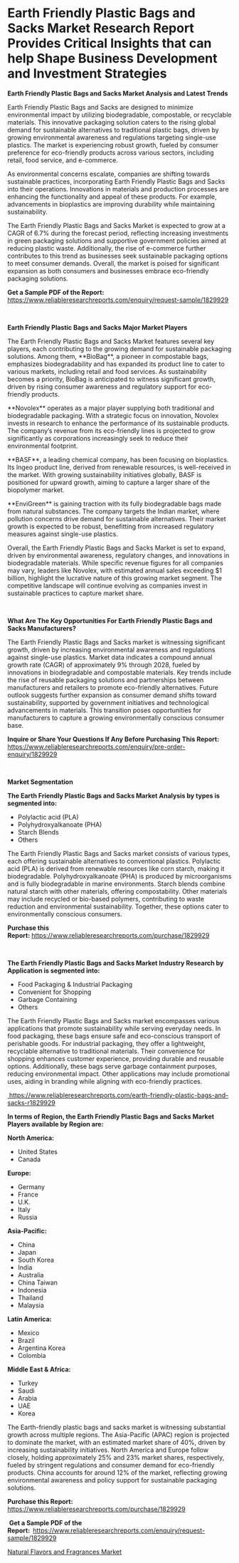 <p><h1>Earth Friendly Plastic Bags and Sacks Market Research Report Provides Critical Insights that can help Shape Business Development and Investment Strategies</h1></p><p><strong>Earth Friendly Plastic Bags and Sacks Market Analysis and Latest Trends</strong></p>
<p><p>Earth Friendly Plastic Bags and Sacks are designed to minimize environmental impact by utilizing biodegradable, compostable, or recyclable materials. This innovative packaging solution caters to the rising global demand for sustainable alternatives to traditional plastic bags, driven by growing environmental awareness and regulations targeting single-use plastics. The market is experiencing robust growth, fueled by consumer preference for eco-friendly products across various sectors, including retail, food service, and e-commerce.</p><p>As environmental concerns escalate, companies are shifting towards sustainable practices, incorporating Earth Friendly Plastic Bags and Sacks into their operations. Innovations in materials and production processes are enhancing the functionality and appeal of these products. For example, advancements in bioplastics are improving durability while maintaining sustainability.</p><p>The Earth Friendly Plastic Bags and Sacks Market is expected to grow at a CAGR of 6.7% during the forecast period, reflecting increasing investments in green packaging solutions and supportive government policies aimed at reducing plastic waste. Additionally, the rise of e-commerce further contributes to this trend as businesses seek sustainable packaging options to meet consumer demands. Overall, the market is poised for significant expansion as both consumers and businesses embrace eco-friendly packaging solutions.</p></p>
<p><strong>Get a Sample PDF of the Report:&nbsp;</strong> <a href="https://www.reliableresearchreports.com/enquiry/request-sample/1829929?utm_campaign=2657&utm_medium=2&utm_source=Github&utm_content=ia&utm_term=03042025&utm_id=earth-friendly-plastic-bags-and-sacks">https://www.reliableresearchreports.com/enquiry/request-sample/1829929</a></p>
<p>&nbsp;</p>
<p><strong>Earth Friendly Plastic Bags and Sacks Major Market Players</strong></p>
<p><p>The Earth Friendly Plastic Bags and Sacks Market features several key players, each contributing to the growing demand for sustainable packaging solutions. Among them, **BioBag**, a pioneer in compostable bags, emphasizes biodegradability and has expanded its product line to cater to various markets, including retail and food services. As sustainability becomes a priority, BioBag is anticipated to witness significant growth, driven by rising consumer awareness and regulatory support for eco-friendly products.</p><p>**Novolex** operates as a major player supplying both traditional and biodegradable packaging. With a strategic focus on innovation, Novolex invests in research to enhance the performance of its sustainable products. The company’s revenue from its eco-friendly lines is projected to grow significantly as corporations increasingly seek to reduce their environmental footprint.</p><p>**BASF**, a leading chemical company, has been focusing on bioplastics. Its Ingeo product line, derived from renewable resources, is well-received in the market. With growing sustainability initiatives globally, BASF is positioned for upward growth, aiming to capture a larger share of the biopolymer market.</p><p>**EnviGreen** is gaining traction with its fully biodegradable bags made from natural substances. The company targets the Indian market, where pollution concerns drive demand for sustainable alternatives. Their market growth is expected to be robust, benefitting from increased regulatory measures against single-use plastics.</p><p>Overall, the Earth Friendly Plastic Bags and Sacks Market is set to expand, driven by environmental awareness, regulatory changes, and innovations in biodegradable materials. While specific revenue figures for all companies may vary, leaders like Novolex, with estimated annual sales exceeding $1 billion, highlight the lucrative nature of this growing market segment. The competitive landscape will continue evolving as companies invest in sustainable practices to capture market share.</p></p>
<p>&nbsp;</p>
<p><strong>What Are The Key Opportunities For Earth Friendly Plastic Bags and Sacks Manufacturers?</strong></p>
<p><p>The Earth Friendly Plastic Bags and Sacks market is witnessing significant growth, driven by increasing environmental awareness and regulations against single-use plastics. Market data indicates a compound annual growth rate (CAGR) of approximately 9% through 2028, fueled by innovations in biodegradable and compostable materials. Key trends include the rise of reusable packaging solutions and partnerships between manufacturers and retailers to promote eco-friendly alternatives. Future outlook suggests further expansion as consumer demand shifts toward sustainability, supported by government initiatives and technological advancements in materials. This transition poses opportunities for manufacturers to capture a growing environmentally conscious consumer base.</p></p>
<p><strong>Inquire or Share Your Questions If Any Before Purchasing This Report:</strong> <a href="https://www.reliableresearchreports.com/enquiry/pre-order-enquiry/1829929?utm_campaign=2657&utm_medium=2&utm_source=Github&utm_content=ia&utm_term=03042025&utm_id=earth-friendly-plastic-bags-and-sacks">https://www.reliableresearchreports.com/enquiry/pre-order-enquiry/1829929</a></p>
<p>&nbsp;</p>
<p><strong>Market Segmentation</strong></p>
<p><strong>The Earth Friendly Plastic Bags and Sacks Market Analysis by types is segmented into:</strong></p>
<p><ul><li>Polylactic acid (PLA)</li><li>Polyhydroxyalkanoate (PHA)</li><li>Starch Blends</li><li>Others</li></ul></p>
<p><p>The Earth Friendly Plastic Bags and Sacks market consists of various types, each offering sustainable alternatives to conventional plastics. Polylactic acid (PLA) is derived from renewable resources like corn starch, making it biodegradable. Polyhydroxyalkanoate (PHA) is produced by microorganisms and is fully biodegradable in marine environments. Starch blends combine natural starch with other materials, offering compostability. Other materials may include recycled or bio-based polymers, contributing to waste reduction and environmental sustainability. Together, these options cater to environmentally conscious consumers.</p></p>
<p><strong>Purchase this Report:&nbsp;</strong><a href="https://www.reliableresearchreports.com/purchase/1829929?utm_campaign=2657&utm_medium=2&utm_source=Github&utm_content=ia&utm_term=03042025&utm_id=earth-friendly-plastic-bags-and-sacks">https://www.reliableresearchreports.com/purchase/1829929</a></p>
<p>&nbsp;</p>
<p><strong>The Earth Friendly Plastic Bags and Sacks Market Industry Research by Application is segmented into:</strong></p>
<p><ul><li>Food Packaging & Industrial Packaging</li><li>Convenient for Shopping</li><li>Garbage Containing</li><li>Others</li></ul></p>
<p><p>The Earth Friendly Plastic Bags and Sacks market encompasses various applications that promote sustainability while serving everyday needs. In food packaging, these bags ensure safe and eco-conscious transport of perishable goods. For industrial packaging, they offer a lightweight, recyclable alternative to traditional materials. Their convenience for shopping enhances customer experience, providing durable and reusable options. Additionally, these bags serve garbage containment purposes, reducing environmental impact. Other applications may include promotional uses, aiding in branding while aligning with eco-friendly practices.</p></p>
<p><a href="https://www.reliableresearchreports.com/earth-friendly-plastic-bags-and-sacks-r1829929?utm_campaign=2657&utm_medium=2&utm_source=Github&utm_content=ia&utm_term=03042025&utm_id=earth-friendly-plastic-bags-and-sacks">&nbsp;https://www.reliableresearchreports.com/earth-friendly-plastic-bags-and-sacks-r1829929</a></p>
<p><strong>In terms of Region, the Earth Friendly Plastic Bags and Sacks Market Players available by Region are:</strong></p>
<p>
    <p> <strong> North America: </strong>
        <ul>
            <li>United States</li>
            <li>Canada</li>
        </ul>
        </p> 
    <p> <strong> Europe: </strong>
        <ul>
            <li>Germany</li>
            <li>France</li>
            <li>U.K.</li>
            <li>Italy</li>
            <li>Russia</li>
        </ul>
        </p> 
    <p> <strong> Asia-Pacific: </strong>
        <ul>
            <li>China</li>
            <li>Japan</li>
            <li>South Korea</li>
            <li>India</li>
            <li>Australia</li>
            <li>China Taiwan</li>
            <li>Indonesia</li>
            <li>Thailand</li>
            <li>Malaysia</li>
        </ul>
        </p> 
    <p> <strong> Latin America: </strong>
        <ul>
            <li>Mexico</li>
            <li>Brazil</li>
            <li>Argentina Korea</li>
            <li>Colombia</li>
        </ul>
        </p> 
    <p> <strong> Middle East & Africa: </strong>
        <ul>
            <li>Turkey</li>
            <li>Saudi</li>
            <li>Arabia</li>
            <li>UAE</li>
            <li>Korea</li>
        </ul>
    </p>
    </p>
<p><p>The Earth-friendly plastic bags and sacks market is witnessing substantial growth across multiple regions. The Asia-Pacific (APAC) region is projected to dominate the market, with an estimated market share of 40%, driven by increasing sustainability initiatives. North America and Europe follow closely, holding approximately 25% and 23% market shares, respectively, fueled by stringent regulations and consumer demand for eco-friendly products. China accounts for around 12% of the market, reflecting growing environmental awareness and policy support for sustainable packaging solutions.</p></p>
<p><strong>Purchase this Report: </strong><a href="https://www.reliableresearchreports.com/purchase/1829929?utm_campaign=2657&utm_medium=2&utm_source=Github&utm_content=ia&utm_term=03042025&utm_id=earth-friendly-plastic-bags-and-sacks">https://www.reliableresearchreports.com/purchase/1829929</a></p>
<p>&nbsp;<strong>Get a Sample PDF of the Report:&nbsp;&nbsp;</strong><a href="https://www.reliableresearchreports.com/enquiry/request-sample/1829929?utm_campaign=2657&utm_medium=2&utm_source=Github&utm_content=ia&utm_term=03042025&utm_id=earth-friendly-plastic-bags-and-sacks">https://www.reliableresearchreports.com/enquiry/request-sample/1829929</a></p>
<p><strong></strong></p>
<p><p><a href="https://github.com/waverlyam689/Market-Research-Report-List-1/blob/main/natural-flavors-and-fragrances-market.md?utm_campaign=2657&utm_medium=2&utm_source=Github&utm_content=ia&utm_term=03042025&utm_id=earth-friendly-plastic-bags-and-sacks">Natural Flavors and Fragrances Market</a></p></p>